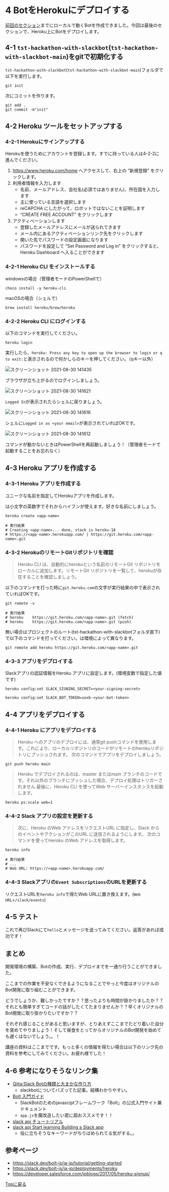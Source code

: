 # 4 BotをHerokuにデプロイする
[前回のセクション](./run-bot.md)までにローカルで動くBotを作成できました。今回は最後のセクションで、Heroku上にBotをデプロイします。

## 4-1 `tst-hackathon-with-slackbot`(`tst-hackathon-with-slackbot-main`)をgitで初期化する
`tst-hackathon-with-slackbot`(`tst-hackathon-with-slackbot-main`)フォルダで以下を実行します。

```
git init
```

次にコミットを作ります。

```
git add .
git commit -m"init"
```


## 4-2 Heroku ツールをセットアップする
### 4-2-1 Herokuにサインアップする
Herokuを使うためにアカウントを登録します。すでに持っている人は4-2-2に進んでください。

1. https://www.heroku.com/home へアクセスして、右上の “新規登録” をクリックします。
2. 利用者情報を入力します
   - 名前、メールアドレス、会社名(必須ではありません)、所在国を入力します
   - 主に使っている言語を選択します
   - reCAPCHA にしたがって、ロボットではないことを証明します
   - “CREATE FREE ACCOUNT” をクリックします
3. アクティベーションします
   - 登録したメールアドレスにメールが送られてきます
   - メール内にあるアクティベーションリンク先をクリックします
   - 開いた先でパスワードの設定画面になります
   - パスワードを設定して “Set Password and Log in” をクリックすると、Heroku Dashboard へ入ることができます

### 4-2-1 Heroku CLI をインストールする

windowsの場合（管理者モードのPowerShellで）

```
choco install -y heroku-cli
```

macOSの場合（シェルで）

```
brew install heroku/brew/heroku
```

### 4-2-2 Heroku CLI にログインする
以下のコマンドを実行してください。

```
heroku login
```

実行したら、`heroku: Press any key to open up the browser to login or q to exit:`と表示されるので何かしらのキーを押してください。（qキー以外）

![スクリーンショット 2021-08-30 141435](https://user-images.githubusercontent.com/38881185/131288766-f7e89236-8ec0-4d07-89c0-9639b6b5e3e5.png)

ブラウザが立ち上がるのでログインしましょう。

![スクリーンショット 2021-08-30 141621](https://user-images.githubusercontent.com/38881185/131288816-8b3e1bd9-e689-4e05-9d68-cc27083a6542.png)

`Logged In`が表示されたらシェルに戻りましょう。

![スクリーンショット 2021-08-30 141616](https://user-images.githubusercontent.com/38881185/131288869-6dbe6e91-cbef-4c70-aa14-ec3051c4cfbb.png)

シェルに`Logged in as <your email>`が表示されていればOKです。

![スクリーンショット 2021-08-30 141612](https://user-images.githubusercontent.com/38881185/131288913-523c7624-813b-4f2b-80c1-1a5fc95fdb78.png)


コマンドが動かないときはPowerShellを再起動しましょう！（管理者モードで起動することをお忘れなく）

## 4-3 Heroku アプリを作成する
### 4-3-1 Heroku アプリを作成する
ユニークな名前を指定してHerokuアプリを作成します。

<app-name>は小文字の英数字でそれからハイフンが使えます。好きな名前にしましょう。
```
heroku create <app-name>

# 実行結果
# Creating <app-name>... done, stack is heroku-18
# https://<app-name>.herokuapp.com/ | https://git.heroku.com/<app-name>.git
```

### 4-3-2 HerokuのリモートGitリポジトリを確認

>Heroku CLI は、自動的にherokuという名前のリモートGit リポジトリをローカルに追加します。リモートGit リポジトリを一覧して、herokuが存在することを確認しましょう。

以下のコマンドを打った時に`git.heroku.com`の文字が実行結果の中で表示されていればOKです。
  
```
git remote -v

# 実行結果
# heroku	https://git.heroku.com/<app-name>.git (fetch)
# heroku	https://git.heroku.com/<app-name>.git (push)
```

無い場合はプロジェクトのルート(tst-hackathon-with-slackbotフォルダ直下)で以下のコマンドを打ってください。<app-name>は環境によって異なります。

```
git remote add heroku https://git.heroku.com/<app-name>.git
```

### 4-3-3 アプリをデプロイする
Slackアプリの認証情報をHeroku アプリに設定します。(環境変数で指定した値です)

```
heroku config:set SLACK_SIGNING_SECRET=<your-signing-secret>
```

```
heroku config:set SLACK_BOT_TOKEN=xoxb-<your-bot-token>
```

## 4-4 アプリをデプロイする
### 4-4-1 Heroku にアプリをデプロイする

>Heroku へのアプリのデプロイには、通常git pushコマンドを使用します。これにより、ローカルリポジトリのコードがリモートのherokuリポジトリにプッシュされます。
>次のコマンドでアプリをデプロイしましょう。

```
git push heroku main
```

>Heroku でデプロイされるのは、master またはmain ブランチのコードです。それ以外のブランチにプッシュした場合、デプロイ処理はトリガーされません
>最後に、Heroku CLI を使ってWeb サーバーインスタンスを起動します。

```
heroku ps:scale web=1
```

### 4-4-2 Slack アプリの設定を更新する
>次に、Heroku のWeb アドレスをリクエストURL に指定し、Slack からのイベントやアクションがこのURL に送信されるようにします。
>次のコマンドを使ってHeroku のWeb アドレスを取得します。

```
heroku info

# 実行結果
# ...
# Web URL: https://<app-name>.herokuapp.com/
```

### 4-4-3 Slackアプリの`Event Subscriptions`のURLを更新する
リクエストURLを`heroku info`で得たWeb URLに置き換えます。(`Web URL`+`/slack/events`)

## 4-5 テスト
これで再びSlackにて`hello`とメッセージを送ってみてください。返答があれば成功です！
   
## まとめ
開発環境の構築、Botの作成、実行、デプロイまでを一通り行うことができました。
   
ここまでの作業を不安なくできるようになることでやっと今度はオリジナルのBot開発に取り組むことができます。
   
どうでしょうか、難しかったですか？？思ったよりも時間が掛かりましたか？？それとも簡単すぎてコードの話がしたくてたまりませんか？？早くオリジナルのBot開発に取り掛かりたいですか？？
   
それぞれ感じることがあると思いますが、とりあえずここまでたどり着いた自分を褒めてやりましょう！そして昼食をとってからオリジナルのBot開発を始めても遅くはないでしょう。。！

講座の資料はここまでです。もっと多くの情報を得たい場合は以下のリンク先の資料を参考にしてみてください。お疲れ様でした！

## 4-6 参考になりそうなリンク集
- [Qiita:Slack Botの種類と大まかな作り方](https://qiita.com/namutaka/items/233a83100c94af033575)
  - slackbotについてバズってた記事。結構わかりやすい。
- [Bolt 入門ガイド](https://slack.dev/bolt-js/ja-jp/tutorial/getting-started)
  - SlackBotのためのjavasciptフレームワーク「Bolt」の公式入門サイト兼ドキュメント
  - `app.js`を魔改造したい君に超おススメです！！
- [slack api チュートリアル](https://api.slack.com/lang/ja-jp)
- [slack api Start learning Building a Slack app](https://api.slack.com/start/building)
  - 役に立ちそうなキーワードがちりばめられてる気がする。。
  
## 参考ページ

- https://slack.dev/bolt-js/ja-jp/tutorial/getting-started
- https://slack.dev/bolt-js/ja-jp/deployments/heroku
- https://developer.salesforce.com/jpblogs/2017/05/heroku-signup/

[Topに戻る](../README.md)
